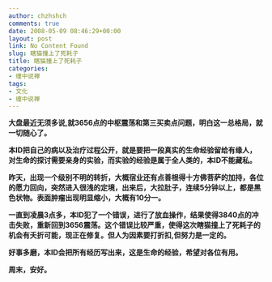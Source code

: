 ```yaml
---
author: chzhshch
comments: true
date: 2008-05-09 08:46:29+00:00
layout: post
link: No Content Found
slug: 瞎猫撞上了死耗子
title: 瞎猫撞上了死耗子
categories:
- 缠中说禅
tags:
- 文化
- 缠中说禅
---
```


			

**大盘最近无须多说,就3656点的中枢震荡和第三买卖点问题，明白这一总格局，就一切随心了。**

**本ID把自己的病以及治疗过程公开，就是要把一段真实的生命经验留给有缘人，对生命的探讨需要亲身的实验，而实验的经验是属于全人类的，本ID不能藏私。**

**昨天，出现一个级别不明的转折，大概宿业还有点善根得十方佛菩萨的加持，各位的愿力回向，突然进入很浅的定境，出来后，大拉肚子，连续5分钟以上，都是黑色状物。表面肿瘤出现明显缩小，大概有10分一。**

**一直到凌晨3点多，本ID犯了一个错误，进行了放血操作，结果使得3840点的冲击失败，重新回到3656震荡。这个错误比较严重，使得这次瞎猫撞上了死耗子的机会有夭折可能，现正在修复。但人为因素要打折扣,但努力是一定的。**

**好事多磨，本ID会把所有经历写出来，这是生命的经验，希望对各位有用。**

**周末，安好。**
